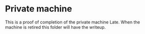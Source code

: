 # Private machine
This is a proof of completion of the private machine Late. When the machine is retired this folder will have the writeup.
